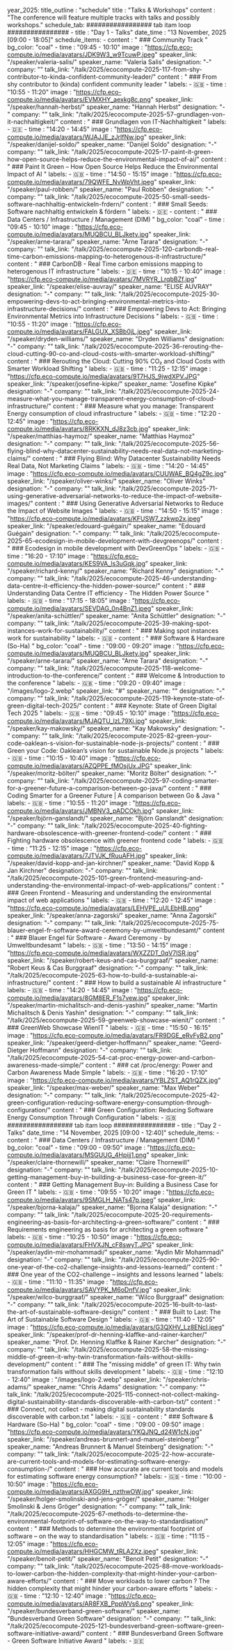   year_2025:
    title_outline : "schedule"
    title : "Talks & Workshops"
    content : "The conference will feature multiple tracks with talks and possibly workshops."
    schedule_tab:
      ################# tab itam loop ################
      - title : "Day 1 - Talks"
        date_time : "13 November, 2025 [09:00 - 18:05]"
        schedule_items:
          - content : "
            ### Community Track
            "
            bg_color: "coal"
          - time : "09:45 - 10:10"
            image : "https://cfp.eco-compute.io/media/avatars/JDK9W3_w9TcuwP.jpeg"
            speaker_link: "/speaker/valeria-salis/"
            speaker_name: "Valeria Salis"
            designation: "-"
            company: ""
            talk_link: "/talk/2025/ecocompute-2025-117-from-shy-contributor-to-kinda-confident-community-leader/"
            content : "
            ### From shy contributor to (kinda) confident community leader
            "
            labels:
              - 🇬🇧
          - time : "10:55 - 11:20"
            image : "https://cfp.eco-compute.io/media/avatars/EVMXHY_aexkg8c.png"
            speaker_link: "/speaker/hannah-herbst/"
            speaker_name: "Hannah Herbst"
            designation: "-"
            company: ""
            talk_link: "/talk/2025/ecocompute-2025-57-grundlagen-von-it-nachhaltigkeit/"
            content : "
            ### Grundlagen von IT-Nachhaltigkeit
            "
            labels:
              - 🇩🇪
          - time : "14:20 - 14:45"
            image : "https://cfp.eco-compute.io/media/avatars/WJAJJE_zJrlfNw.jpg"
            speaker_link: "/speaker/danijel-soldo/"
            speaker_name: "Danijel Soldo"
            designation: "-"
            company: ""
            talk_link: "/talk/2025/ecocompute-2025-17-paint-it-green-how-open-source-helps-reduce-the-environmental-impact-of-ai/"
            content : "
            ### Paint It Green – How Open Source Helps Reduce the Environmental Impact of AI
            "
            labels:
              - 🇬🇧
          - time : "14:50 - 15:15"
            image : "https://cfp.eco-compute.io/media/avatars/79QWFE_NvWpVht.jpeg"
            speaker_link: "/speaker/paul-robben/"
            speaker_name: "Paul Robben"
            designation: "-"
            company: ""
            talk_link: "/talk/2025/ecocompute-2025-50-small-seeds-software-nachhaltig-entwickeln-frdern/"
            content : "
            ### Small Seeds: Software nachhaltig entwickeln & fördern
            "
            labels:
              - 🇩🇪
          - content : "
            ### Data Centers / Infrastructure / Management (DIM)
            "
            bg_color: "coal"
          - time : "09:45 - 10:10"
            image : "https://cfp.eco-compute.io/media/avatars/MUQBCU_BLJkety.jpg"
            speaker_link: "/speaker/arne-tarara/"
            speaker_name: "Arne Tarara"
            designation: "-"
            company: ""
            talk_link: "/talk/2025/ecocompute-2025-120-carbondb-real-time-carbon-emissions-mapping-to-heterogenous-it-infrastructure/"
            content : "
            ### CarbonDB - Real Time carbon emissions mapping to heterogenous IT infrastructure
            "
            labels:
              - 🇩🇪
          - time : "10:15 - 10:40"
            image : "https://cfp.eco-compute.io/media/avatars/7MVRYR_LrqbBZf.jpg"
            speaker_link: "/speaker/elise-auvray/"
            speaker_name: "ELISE AUVRAY"
            designation: "-"
            company: ""
            talk_link: "/talk/2025/ecocompute-2025-30-empowering-devs-to-act-bringing-environmental-metrics-into-infrastructure-decisions/"
            content : "
            ### Empowering Devs to Act: Bringing Environmental Metrics into Infrastructure Decisions
            "
            labels:
              - 🇬🇧
          - time : "10:55 - 11:20"
            image : "https://cfp.eco-compute.io/media/avatars/FALGUX_XSBb0jL.jpeg"
            speaker_link: "/speaker/dryden-williams/"
            speaker_name: "Dryden Williams"
            designation: "-"
            company: ""
            talk_link: "/talk/2025/ecocompute-2025-36-rerouting-the-cloud-cutting-90-co-and-cloud-costs-with-smarter-workload-shifting/"
            content : "
            ### Rerouting the Cloud: Cutting 90% CO₂ and Cloud Costs with Smarter Workload Shifting
            "
            labels:
              - 🇬🇧
          - time : "11:25 - 12:15"
            image : "https://cfp.eco-compute.io/media/avatars/9T7HJS_9jwdXPV.JPG"
            speaker_link: "/speaker/josefine-kipke/"
            speaker_name: "Josefine Kipke"
            designation: "-"
            company: ""
            talk_link: "/talk/2025/ecocompute-2025-24-measure-what-you-manage-transparent-energy-consumption-of-cloud-infrastructure/"
            content : "
            ### Measure what you manage: Transparent Energy consumption of cloud infrastructure
            "
            labels:
              - 🇬🇧
          - time : "12:20 - 12:45"
            image : "https://cfp.eco-compute.io/media/avatars/8RKKXN_dJ8z3cb.jpg"
            speaker_link: "/speaker/matthias-haymoz/"
            speaker_name: "Matthias Haymoz"
            designation: "-"
            company: ""
            talk_link: "/talk/2025/ecocompute-2025-56-flying-blind-why-datacenter-sustainability-needs-real-data-not-marketing-claims/"
            content : "
            ### Flying Blind: Why Datacenter Sustainability Needs Real Data, Not Marketing Claims
            "
            labels:
              - 🇬🇧
          - time : "14:20 - 14:45"
            image : "https://cfp.eco-compute.io/media/avatars/CUUWAE_BQ4gZ9c.jpg"
            speaker_link: "/speaker/oliver-winks/"
            speaker_name: "Oliver Winks"
            designation: "-"
            company: ""
            talk_link: "/talk/2025/ecocompute-2025-71-using-generative-adversarial-networks-to-reduce-the-impact-of-website-images/"
            content : "
            ### Using Generative Adversarial Networks to Reduce the Impact of Website Images
            "
            labels:
              - 🇬🇧
          - time : "14:50 - 15:15"
            image : "https://cfp.eco-compute.io/media/avatars/KFUSW7_zzkwp2x.jpeg"
            speaker_link: "/speaker/edouard-guégain/"
            speaker_name: "Edouard Guégain"
            designation: "-"
            company: ""
            talk_link: "/talk/2025/ecocompute-2025-65-ecodesign-in-mobile-development-with-devgreenops/"
            content : "
            ### Ecodesign in mobile development with DevGreenOps
            "
            labels:
              - 🇬🇧
          - time : "16:20 - 17:10"
            image : "https://cfp.eco-compute.io/media/avatars/KES9VA_ls3uGqk.jpg"
            speaker_link: "/speaker/richard-kenny/"
            speaker_name: "Richard Kenny"
            designation: "-"
            company: ""
            talk_link: "/talk/2025/ecocompute-2025-46-understanding-data-centre-it-efficiency-the-hidden-power-source/"
            content : "
            ### Understanding Data Centre IT efficiency - The Hidden Power Source
            "
            labels:
              - 🇬🇧
          - time : "17:15 - 18:05"
            image : "https://cfp.eco-compute.io/media/avatars/SEVDAG_0n4BnZ1.jpeg"
            speaker_link: "/speaker/anita-schüttler/"
            speaker_name: "Anita  Schüttler"
            designation: "-"
            company: ""
            talk_link: "/talk/2025/ecocompute-2025-39-making-spot-instances-work-for-sustainability/"
            content : "
            ### Making spot instances work for sustainability
            "
            labels:
              - 🇬🇧
          - content : "
            ### Software & Hardware (So-Ha)
            "
            bg_color: "coal"
          - time : "09:00 - 09:20"
            image : "https://cfp.eco-compute.io/media/avatars/MUQBCU_BLJkety.jpg"
            speaker_link: "/speaker/arne-tarara/"
            speaker_name: "Arne Tarara"
            designation: "-"
            company: ""
            talk_link: "/talk/2025/ecocompute-2025-118-welcome-introduction-to-the-conference/"
            content : "
            ### Welcome & Introduction to the conference
            "
            labels:
              - 🇬🇧
          - time : "09:20 - 09:40"
            image : "/images/logo-2.webp"
            speaker_link: "#"
            speaker_name: ""
            designation: "-"
            company: ""
            talk_link: "/talk/2025/ecocompute-2025-119-keynote-state-of-green-digital-tech-2025/"
            content : "
            ### Keynote: State of Green Digital Tech 2025
            "
            labels:
              - 🇬🇧
          - time : "09:45 - 10:10"
            image : "https://cfp.eco-compute.io/media/avatars/MJAQTU_lzL79Xi.jpg"
            speaker_link: "/speaker/kay-makowsky/"
            speaker_name: "Kay Makowsky"
            designation: "-"
            company: ""
            talk_link: "/talk/2025/ecocompute-2025-82-green-your-code-oaklean-s-vision-for-sustainable-node-js-projects/"
            content : "
            ### Green your Code: Oaklean’s vision for sustainable Node.js projects
            "
            labels:
              - 🇬🇧
          - time : "10:15 - 10:40"
            image : "https://cfp.eco-compute.io/media/avatars/AZQPPE_fMOsjUx.JPG"
            speaker_link: "/speaker/moritz-bölter/"
            speaker_name: "Moritz Bölter"
            designation: "-"
            company: ""
            talk_link: "/talk/2025/ecocompute-2025-97-coding-smarter-for-a-greener-future-a-comparison-between-go-java/"
            content : "
            ### Coding Smarter for a Greener Future | A comparison between Go & Java
            "
            labels:
              - 🇬🇧
          - time : "10:55 - 11:20"
            image : "https://cfp.eco-compute.io/media/avatars/JMBNV3_pADCOkh.jpg"
            speaker_link: "/speaker/björn-ganslandt/"
            speaker_name: "Björn Ganslandt"
            designation: "-"
            company: ""
            talk_link: "/talk/2025/ecocompute-2025-40-fighting-hardware-obsolescence-with-greener-frontend-code/"
            content : "
            ### Fighting hardware obsolescence with greener frontend code
            "
            labels:
              - 🇬🇧
          - time : "11:25 - 12:15"
            image : "https://cfp.eco-compute.io/media/avatars/7JTVJK_fRuuAFH.jpg"
            speaker_link: "/speaker/david-kopp-and-jan-kirchner/"
            speaker_name: "David Kopp & Jan Kirchner"
            designation: "-"
            company: ""
            talk_link: "/talk/2025/ecocompute-2025-101-green-frontend-measuring-and-understanding-the-environmental-impact-of-web-applications/"
            content : "
            ### Green Frontend - Measuring and understanding the environmental impact of web applications
            "
            labels:
              - 🇬🇧
          - time : "12:20 - 12:45"
            image : "https://cfp.eco-compute.io/media/avatars/LEHVPE_uULEbHB.png"
            speaker_link: "/speaker/anna-zagorski/"
            speaker_name: "Anna Zagorski"
            designation: "-"
            company: ""
            talk_link: "/talk/2025/ecocompute-2025-75-blauer-engel-fr-software-award-ceremony-by-umweltbundesamt/"
            content : "
            ### Blauer Engel für Software - Award Ceremony - by Umweltbundesamt
            "
            labels:
              - 🇬🇧
          - time : "13:50 - 14:15"
            image : "https://cfp.eco-compute.io/media/avatars/WXZZDT_0qV7ISR.jpg"
            speaker_link: "/speaker/robert-keus-and-cas-burggraaf/"
            speaker_name: "Robert Keus & Cas Burggraaf"
            designation: "-"
            company: ""
            talk_link: "/talk/2025/ecocompute-2025-63-how-to-build-a-sustainable-ai-infrastructure/"
            content : "
            ### How to build a sustainable AI infrastructure
            "
            labels:
              - 🇬🇧
          - time : "14:20 - 14:45"
            image : "https://cfp.eco-compute.io/media/avatars/8GM8ER_F1s7vew.jpg"
            speaker_link: "/speaker/martin-michalitsch-and-denis-yashin/"
            speaker_name: "Martin Michalitsch & Denis Yashin"
            designation: "-"
            company: ""
            talk_link: "/talk/2025/ecocompute-2025-59-greenweb-showcase-wienit/"
            content : "
            ### GreenWeb Showcase WienIT
            "
            labels:
              - 🇬🇧
          - time : "15:50 - 16:15"
            image : "https://cfp.eco-compute.io/media/avatars/FR9DGE_eRvFyB2.png"
            speaker_link: "/speaker/geerd-dietger-hoffmann/"
            speaker_name: "Geerd-Dietger Hoffmann"
            designation: "-"
            company: ""
            talk_link: "/talk/2025/ecocompute-2025-54-cat-proc-energy-power-and-carbon-awareness-made-simple/"
            content : "
            ### cat /proc/energy: Power and Carbon Awareness Made Simple
            "
            labels:
              - 🇬🇧
          - time : "16:20 - 17:10"
            image : "https://cfp.eco-compute.io/media/avatars/YBLZST_AQ1rQZX.jpg"
            speaker_link: "/speaker/max-weber/"
            speaker_name: "Max Weber"
            designation: "-"
            company: ""
            talk_link: "/talk/2025/ecocompute-2025-42-green-configuration-reducing-software-energy-consumption-through-configuration/"
            content : "
            ### Green Configuration: Reducing Software Energy Consumption Through Configuration
            "
            labels:
              - 🇬🇧
      ################# tab itam loop ################
      - title : "Day 2 - Talks"
        date_time : "14 November, 2025 [09:00 - 12:40]"
        schedule_items:
          - content : "
            ### Data Centers / Infrastructure / Management (DIM)
            "
            bg_color: "coal"
          - time : "09:00 - 09:50"
            image : "https://cfp.eco-compute.io/media/avatars/MSGUUG_4Hpijj1.png"
            speaker_link: "/speaker/claire-thornewill/"
            speaker_name: "Claire Thornewill"
            designation: "-"
            company: ""
            talk_link: "/talk/2025/ecocompute-2025-10-getting-management-buy-in-building-a-business-case-for-green-it/"
            content : "
            ### Getting Management Buy-in: Building a Business Case for Green IT
            "
            labels:
              - 🇬🇧
          - time : "09:55 - 10:20"
            image : "https://cfp.eco-compute.io/media/avatars/9SMGLH_NATs47p.jpeg"
            speaker_link: "/speaker/bjorna-kalaja/"
            speaker_name: "Bjorna Kalaja"
            designation: "-"
            company: ""
            talk_link: "/talk/2025/ecocompute-2025-20-requirements-engineering-as-basis-for-architecting-a-green-software/"
            content : "
            ### Requirements engineering as basis for architecting a green software
            "
            labels:
              - 🇬🇧
          - time : "10:25 - 10:50"
            image : "https://cfp.eco-compute.io/media/avatars/FHVXJN_cF8swyT.JPG"
            speaker_link: "/speaker/aydin-mir-mohammadi/"
            speaker_name: "Aydin Mir Mohammadi"
            designation: "-"
            company: ""
            talk_link: "/talk/2025/ecocompute-2025-90-one-year-of-the-co2-challenge-insights-and-lessons-learned/"
            content : "
            ### One year of the CO2-challenge – insights and lessons learned
            "
            labels:
              - 🇬🇧
          - time : "11:10 - 11:35"
            image : "https://cfp.eco-compute.io/media/avatars/SAVYPK_M6oDnfV.jpg"
            speaker_link: "/speaker/wilco-burggraaf/"
            speaker_name: "Wilco Burggraaf"
            designation: "-"
            company: ""
            talk_link: "/talk/2025/ecocompute-2025-16-built-to-last-the-art-of-sustainable-software-design/"
            content : "
            ### Built to Last: The Art of Sustainable Software Design
            "
            labels:
              - 🇬🇧
          - time : "11:40 - 12:05"
            image : "https://cfp.eco-compute.io/media/avatars/G3QXHV_Lz8ENcI.jpeg"
            speaker_link: "/speaker/prof-dr-henning-klaffke-and-rainer-karcher/"
            speaker_name: "Prof. Dr. Henning Klaffke & Rainer Karcher"
            designation: "-"
            company: ""
            talk_link: "/talk/2025/ecocompute-2025-58-the-missing-middle-of-green-it-why-twin-transformation-fails-without-skills-development/"
            content : "
            ### The "missing middle" of green IT: Why twin transformation fails without skills development
            "
            labels:
              - 🇬🇧
          - time : "12:10 - 12:40"
            image : "/images/logo-2.webp"
            speaker_link: "/speaker/chris-adams/"
            speaker_name: "Chris Adams"
            designation: "-"
            company: ""
            talk_link: "/talk/2025/ecocompute-2025-115-connect-not-collect-making-digital-sustainability-standards-discoverable-with-carbon-txt/"
            content : "
            ### Connect, not collect - making digital sustainability standards discoverable with carbon.txt
            "
            labels:
              - 🇬🇧
          - content : "
            ### Software & Hardware (So-Ha)
            "
            bg_color: "coal"
          - time : "09:00 - 09:50"
            image : "https://cfp.eco-compute.io/media/avatars/YKQJNQ_d24W1cN.jpg"
            speaker_link: "/speaker/andreas-brunnert-and-manuel-steinberg/"
            speaker_name: "Andreas Brunnert & Manuel Steinberg"
            designation: "-"
            company: ""
            talk_link: "/talk/2025/ecocompute-2025-22-how-accurate-are-current-tools-and-models-for-estimating-software-energy-consumption-/"
            content : "
            ### How accurate are current tools and models for estimating software energy consumption?
            "
            labels:
              - 🇬🇧
          - time : "10:00 - 10:50"
            image : "https://cfp.eco-compute.io/media/avatars/AXGG9H_nzthwOW.jpg"
            speaker_link: "/speaker/holger-smolinski-and-jens-gröger/"
            speaker_name: "Holger Smolinski & Jens Gröger"
            designation: "-"
            company: ""
            talk_link: "/talk/2025/ecocompute-2025-67-methods-to-determine-the-environmental-footprint-of-software-on-the-way-to-standardisation/"
            content : "
            ### Methods to determine the environmental footprint of software – on the way to standardisation
            "
            labels:
              - 🇬🇧
          - time : "11:15 - 12:05"
            image : "https://cfp.eco-compute.io/media/avatars/HHGCMW_tRLA2Xz.jpeg"
            speaker_link: "/speaker/benoit-petit/"
            speaker_name: "Benoit Petit"
            designation: "-"
            company: ""
            talk_link: "/talk/2025/ecocompute-2025-88-move-workloads-to-lower-carbon-the-hidden-complexity-that-might-hinder-your-carbon-aware-efforts/"
            content : "
            ### Move workloads to lower carbon ? The hidden complexity that might hinder your carbon-aware efforts
            "
            labels:
              - 🇬🇧
          - time : "12:10 - 12:40"
            image : "https://cfp.eco-compute.io/media/avatars/AR8FXB_PppWVs6.png"
            speaker_link: "/speaker/bundesverband-green-software/"
            speaker_name: "Bundesverband Green Software"
            designation: "-"
            company: ""
            talk_link: "/talk/2025/ecocompute-2025-121-bundesverband-green-software-green-software-initiative-award/"
            content : "
            ### Bundesverband Green Software - Green Software Initiative Award
            "
            labels:
              - 🇩🇪

